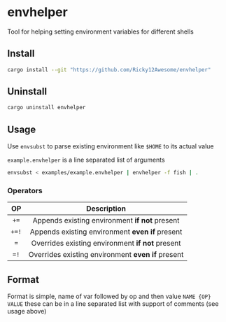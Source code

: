 # envhelper

Tool for helping setting environment variables for different shells

## Install

```sh
cargo install --git "https://github.com/Ricky12Awesome/envhelper"
```

## Uninstall

```sh
cargo uninstall envhelper
```

## Usage

Use `envsubst` to parse existing environment like `$HOME` to its actual value

`example.envhelper` is a line separated list of arguments

```sh
envsubst < examples/example.envhelper | envhelper -f fish | .
```

### Operators

|  OP   |                    Description                     |
|:-----:|:--------------------------------------------------:|
| `+=`  |  Appends existing environment **if not** present   |
| `+=!` |  Appends existing environment **even if** present  |
|  `=`  | Overrides existing environment **if not** present  |
| `=!`  | Overrides existing environment **even if** present |

## Format

Format is simple, name of var followed by op and then value `NAME {OP} VALUE`
these can be in a line separated list with support of comments (see usage above)
